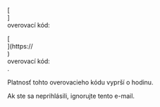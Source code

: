 [<br host>]<br action>overovací kód:<br code>

[<br host>](https://<br host>)<br action>overovací kód:<br code>.

Platnosť tohto overovacieho kódu vyprší o hodinu.

Ak ste sa neprihlásili, ignorujte tento e-mail.